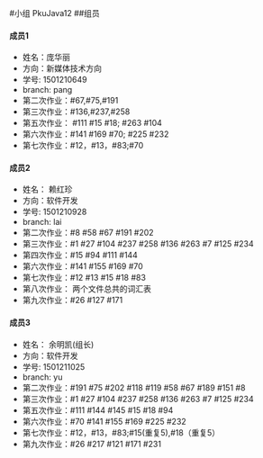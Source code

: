 #小组 PkuJava12
##组员

#### 成员1
- 姓名：庞华丽 
- 方向：新媒体技术方向
- 学号: 1501210649
- branch: pang
- 第二次作业：#67,#75,#191
- 第三次作业：#136,#237,#258
- 第五次作业： #111 #15 #18; #263 #104
- 第六次作业：#141  #169 #70; #225 #232
- 第七次作业：#12，#13，#83;#70

#### 成员2
- 姓名： 赖红珍
- 方向：软件开发
- 学号: 1501210928
- branch: lai
- 第二次作业：#8 #58 #67 #191 #202
- 第三次作业：#1 #27 #104 #237 #258 #136 #263 #7 #125 #234
- 第四次作业：#15 #94 #111 #144
- 第六次作业：#141 #155 #169 #70
- 第七次作业：#12 #13 #15  #18 #83
- 第八次作业： 两个文件总共的词汇表
- 第九次作业：#26 #127 #171

#### 成员3
- 姓名： 余明凯(组长)
- 方向：软件开发
- 学号: 1501211025
- branch: yu
- 第二次作业：#191 #75 #202 #118 #119 #58 #67 #189 #151 #8 
- 第三次作业：#1 #27 #104 #237 #258 #136 #263 #7 #125 #234
- 第五次作业：#111 #144 #145 #15 #18 #94
- 第六次作业：#70 #141 #155 #169 #225 #232
- 第七次作业：#12，#13，#83;#15(重复5),#18（重复5）
- 第九次作业：#26 #217 #121 #171 #231
